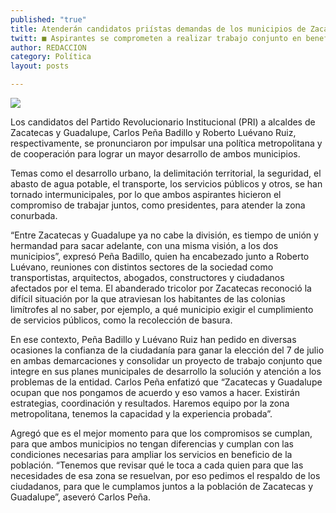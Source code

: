 ```yaml
---
published: "true"
title: Atenderán candidatos priístas demandas de los municipios de Zacatecas y Guadalupe
twitt: ■ Aspirantes se comprometen a realizar trabajo conjunto en beneficio del área limítrofe
author: REDACCION
category: Política
layout: posts

---
```


![](http://i.imgur.com/ghR5i2sm.jpg)

Los candidatos del Partido Revolucionario Institucional (PRI) a alcaldes de Zacatecas y Guadalupe, Carlos Peña Badillo y Roberto Luévano Ruiz, respectivamente, se pronunciaron por impulsar una política metropolitana y de cooperación para lograr un mayor desarrollo de ambos municipios.

Temas como el desarrollo urbano, la delimitación territorial, la seguridad, el abasto de agua potable, el transporte, los servicios públicos y otros, se han tornado intermunicipales, por lo que ambos aspirantes hicieron el compromiso de trabajar juntos, como presidentes, para atender la zona conurbada.

“Entre Zacatecas y Guadalupe ya no cabe la división, es tiempo de unión y hermandad para sacar adelante, con una misma visión, a los dos municipios”, expresó Peña Badillo, quien ha encabezado junto a Roberto Luévano, reuniones con distintos sectores de la sociedad como transportistas, arquitectos, abogados, constructores y ciudadanos afectados por el tema.
El abanderado tricolor por Zacatecas reconoció la difícil situación por la que atraviesan los habitantes de las colonias limítrofes al no saber, por ejemplo, a qué municipio exigir el cumplimiento de servicios públicos, como la recolección de basura.

En ese contexto, Peña Badillo y Luévano Ruiz han pedido en diversas ocasiones la confianza de la ciudadanía para ganar la elección del 7 de julio en ambas demarcaciones y consolidar un proyecto de trabajo conjunto que integre en sus planes municipales de desarrollo la solución y atención a los problemas de la entidad.
Carlos Peña enfatizó que “Zacatecas y Guadalupe ocupan que nos pongamos de acuerdo y eso vamos a hacer. Existirán estrategias, coordinación y resultados. Haremos equipo por la zona metropolitana, tenemos la capacidad y la experiencia probada”.

Agregó que es el mejor momento para que los compromisos se cumplan, para que ambos municipios no tengan diferencias y cumplan con las condiciones necesarias para ampliar los servicios en beneficio de la población.
“Tenemos que revisar qué le toca a cada quien para que las necesidades de esa zona se resuelvan, por eso pedimos el respaldo de los ciudadanos, para que le cumplamos juntos a la población de Zacatecas y Guadalupe”, aseveró Carlos Peña.
